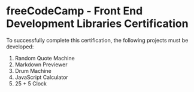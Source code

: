 # freeCodeCamp - Front End Development Libraries Certification

To successfully complete this certification, the following projects must be developed:
1. Random Quote Machine
2. Markdown Previewer
3. Drum Machine
4. JavaScript Calculator
5. 25 + 5 Clock